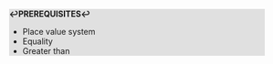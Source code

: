 <div style="margin:2em; background-color: #e0e0e0;">

<strong>↩PREREQUISITES↩</strong>

 * Place value system
 * Equality
 * Greater than

</div>

